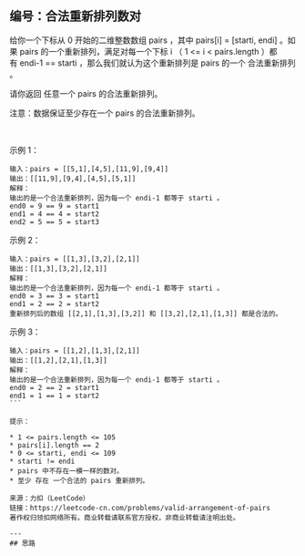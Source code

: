 ## 编号：合法重新排列数对

给你一个下标从 0 开始的二维整数数组 pairs ，其中 pairs[i] = [starti, endi] 。如果 pairs 的一个重新排列，满足对每一个下标 i （ 1 <= i < pairs.length ）都有 endi-1 == starti ，那么我们就认为这个重新排列是 pairs 的一个 合法重新排列 。

请你返回 任意一个 pairs 的合法重新排列。

注意：数据保证至少存在一个 pairs 的合法重新排列。

 

示例 1：
```
输入：pairs = [[5,1],[4,5],[11,9],[9,4]]
输出：[[11,9],[9,4],[4,5],[5,1]]
解释：
输出的是一个合法重新排列，因为每一个 endi-1 都等于 starti 。
end0 = 9 == 9 = start1 
end1 = 4 == 4 = start2
end2 = 5 == 5 = start3
```
示例 2：
```
输入：pairs = [[1,3],[3,2],[2,1]]
输出：[[1,3],[3,2],[2,1]]
解释：
输出的是一个合法重新排列，因为每一个 endi-1 都等于 starti 。
end0 = 3 == 3 = start1
end1 = 2 == 2 = start2
重新排列后的数组 [[2,1],[1,3],[3,2]] 和 [[3,2],[2,1],[1,3]] 都是合法的。
```
示例 3：
```
输入：pairs = [[1,2],[1,3],[2,1]]
输出：[[1,2],[2,1],[1,3]]
解释：
输出的是一个合法重新排列，因为每一个 endi-1 都等于 starti 。
end0 = 2 == 2 = start1
end1 = 1 == 1 = start2
``` 

提示：

* 1 <= pairs.length <= 105
* pairs[i].length == 2
* 0 <= starti, endi <= 109
* starti != endi
* pairs 中不存在一模一样的数对。
* 至少 存在 一个合法的 pairs 重新排列。

来源：力扣（LeetCode）
链接：https://leetcode-cn.com/problems/valid-arrangement-of-pairs
著作权归领扣网络所有。商业转载请联系官方授权，非商业转载请注明出处。

---
## 思路
